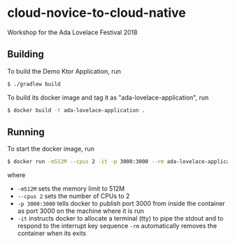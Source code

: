 # cloud-novice-to-cloud-native

Workshop for the Ada Lovelace Festival 2018

## Building
To build the Demo Ktor Application, run

```bash
$ ./gradlew build
```

To build its docker image and tag it as "ada-lovelace-application", run

```bash
$ docker build -t ada-lovelace-application .
```

## Running
To start the docker image, run

```bash
$ docker run -m512M --cpus 2 -it -p 3000:3000 --rm ada-lovelace-application
```

where

- `-m512M` sets the memory limit to 512M
- `--cpus 2` sets the number of CPUs to 2
- `-p 3000:3000` tells docker to publish port 3000 from inside the container as port 3000 on
the machine where it is run
- `-it` instructs docker to allocate a terminal (tty) to pipe the stdout and 
to respond to the interrupt key sequence
`-rm` automatically removes the container when its exits
